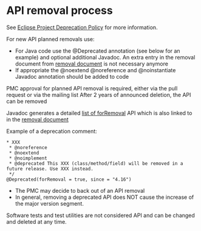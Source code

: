 # API removal process

See [Eclipse Project Deprecation Policy](https://github.com/eclipse-platform/eclipse.platform/blob/master/docs/Eclipse_API_Central_Deprecation_Policy.md) for more information.

For new API planned removals use:

* For Java code use the @Deprecated annotation (see below for an example) and optional additional Javadoc. 
An extra entry in the removal document from [removal document](https://help.eclipse.org/latest/index.jsp?topic=%2Forg.eclipse.platform.doc.isv%2Fporting%2Fremovals.html) is not necessary anymore
* If appropriate the @noextend @noreference and @noinstantiate Javadoc annotation should be added to code

PMC approval for planned API removal is required, either via the pull request or via the mailing list
After 2 years of announced deletion, the API can be removed

Javadoc generates a detailed [list of forRemoval](https://help.eclipse.org/latest/index.jsp?topic=%2Forg.eclipse.platform.doc.isv%2Freference%2Fapi%2Fdeprecated-list.html&anchor=forRemoval) API which is also linked to in the [removal document](https://help.eclipse.org/latest/index.jsp?topic=%2Forg.eclipse.platform.doc.isv%2Fporting%2Fremovals.html)

Example of a deprecation comment:

``` 
* XXX
 * @noreference
 * @noextend
 * @noimplement
 * @deprecated This XXX (class/method/field) will be removed in a future release. Use XXX instead.
 */
@Deprecated(forRemoval = true, since = "4.16")
``` 
* The PMC may decide to back out of an API removal
* In general, removing a deprecated API does NOT cause the increase of the major version segment.

Software tests and test utilities are not considered API and can be changed and deleted at any time.


